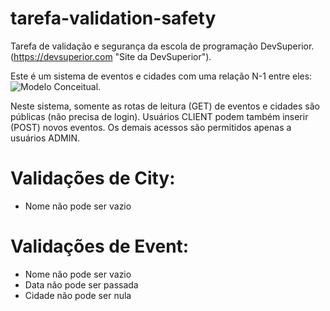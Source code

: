 # tarefa-validation-safety

Tarefa de validação e segurança da escola de programação DevSuperior.
(https://devsuperior.com "Site da DevSuperior").

Este é um sistema de eventos e cidades com uma relação N-1 entre eles:
![Modelo Conceitual](https://github.com/lucascaetan/assest/blob/main/bds04.png).

Neste sistema, somente as rotas de leitura (GET) de eventos e cidades são públicas (não precisa de login). 
Usuários CLIENT podem também inserir (POST) novos eventos. 
Os demais acessos são permitidos apenas a usuários ADMIN.


# Validações de City:
- Nome não pode ser vazio

# Validações de Event:
- Nome não pode ser vazio
- Data não pode ser passada
- Cidade não pode ser nula
